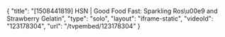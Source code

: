 {
    "title": "[1508441819] HSN | Good Food Fast: Sparkling Ros\u00e9 and Strawberry Gelatin",
    "type": "solo",
    "layout": "iframe-static",
    "videoId": "123178304",
    "url": "\/tvpembed\/123178304"
}